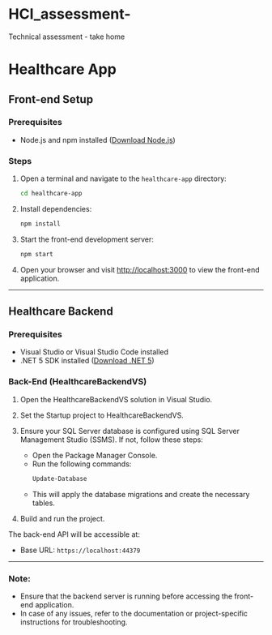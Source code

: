 # HCI_assessment-
Technical assessment - take home


# Healthcare App

## Front-end Setup

### Prerequisites

- Node.js and npm installed ([Download Node.js](https://nodejs.org/))

### Steps

1. Open a terminal and navigate to the `healthcare-app` directory:

    ```bash
    cd healthcare-app
    ```

2. Install dependencies:

    ```bash
    npm install
    ```

3. Start the front-end development server:

    ```bash
    npm start
    ```

4. Open your browser and visit [http://localhost:3000](http://localhost:3000) to view the front-end application.

---

## Healthcare Backend

### Prerequisites

- Visual Studio or Visual Studio Code installed
- .NET 5 SDK installed ([Download .NET 5](https://dotnet.microsoft.com/download/dotnet/5.0))

### Back-End (HealthcareBackendVS)

1. Open the HealthcareBackendVS solution in Visual Studio.
2. Set the Startup project to HealthcareBackendVS.
3. Ensure your SQL Server database is configured using SQL Server Management Studio (SSMS). If not, follow these steps:
   - Open the Package Manager Console.
   - Run the following commands:
     ```bash
     Update-Database
     ```
   - This will apply the database migrations and create the necessary tables.

4. Build and run the project.

The back-end API will be accessible at:
- Base URL: `https://localhost:44379`

---

### Note:

- Ensure that the backend server is running before accessing the front-end application.
- In case of any issues, refer to the documentation or project-specific instructions for troubleshooting.
